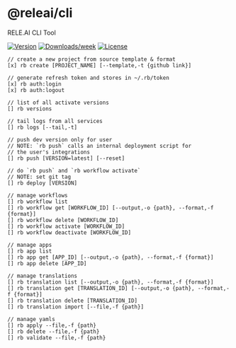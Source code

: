 @releai/cli
===========

RELE.AI CLI Tool

[![Version](https://img.shields.io/npm/v/@releai/cli.svg)](https://npmjs.org/package/@releai/cli)
[![Downloads/week](https://img.shields.io/npm/dw/@releai/cli.svg)](https://npmjs.org/package/@releai/cli)
[![License](https://img.shields.io/npm/l/@releai/cli.svg)](https://github.com/rele-ai/cli/blob/master/package.json)

```
// create a new project from source template & format
[x] rb create [PROJECT_NAME] [--template,-t {github link}]

// generate refresh token and stores in ~/.rb/token
[x] rb auth:login
[x] rb auth:logout

// list of all activate versions
[] rb versions

// tail logs from all services
[] rb logs [--tail,-t]

// push dev version only for user
// NOTE: `rb push` calls an internal deployment script for
// the user's integrations
[] rb push [VERSION=latest] [--reset]

// do `rb push` and `rb workflow activate`
// NOTE: set git tag
[] rb deploy [VERSION]

// manage workflows
[] rb workflow list
[] rb workflow get [WORKFLOW_ID] [--output,-o {path}, --format,-f {format}]
[] rb workflow delete [WORKFLOW_ID]
[] rb workflow activate [WORKFLOW_ID]
[] rb workflow deactivate [WORKFLOW_ID]

// manage apps
[] rb app list
[] rb app get [APP_ID] [--output,-o {path}, --format,-f {format}]
[] rb app delete [APP_ID]

// manage translations
[] rb translation list [--output,-o {path}, --format,-f {format}]
[] rb translation get [TRANSLATION_ID] [--output,-o {path}, --format,-f {format}]
[] rb translation delete [TRANSLATION_ID]
[] rb translation import [--file,-f {path}]

// manage yamls
[] rb apply --file,-f {path}
[] rb delete --file,-f {path}
[] rb validate --file,-f {path}
```
